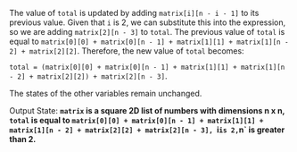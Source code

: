 The value of `total` is updated by adding `matrix[i][n - i - 1]` to its previous value. Given that `i` is 2, we can substitute this into the expression, so we are adding `matrix[2][n - 3]` to `total`. The previous value of `total` is equal to `matrix[0][0] + matrix[0][n - 1] + matrix[1][1] + matrix[1][n - 2] + matrix[2][2]`. Therefore, the new value of `total` becomes:

`total = (matrix[0][0] + matrix[0][n - 1] + matrix[1][1] + matrix[1][n - 2] + matrix[2][2]) + matrix[2][n - 3]`.

The states of the other variables remain unchanged. 

Output State: **`matrix` is a square 2D list of numbers with dimensions n x n, `total` is equal to `matrix[0][0] + matrix[0][n - 1] + matrix[1][1] + matrix[1][n - 2] + matrix[2][2] + matrix[2][n - 3], `i` is 2, `n` is greater than 2.**